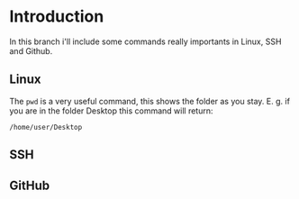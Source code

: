 # Introduction
In this branch i'll include some commands really importants in Linux, SSH and Github.

## Linux

The `pwd` is a very useful command, this shows the folder as you stay. E. g. if you are in the folder Desktop this command will return:

`/home/user/Desktop`




## SSH



## GitHub
